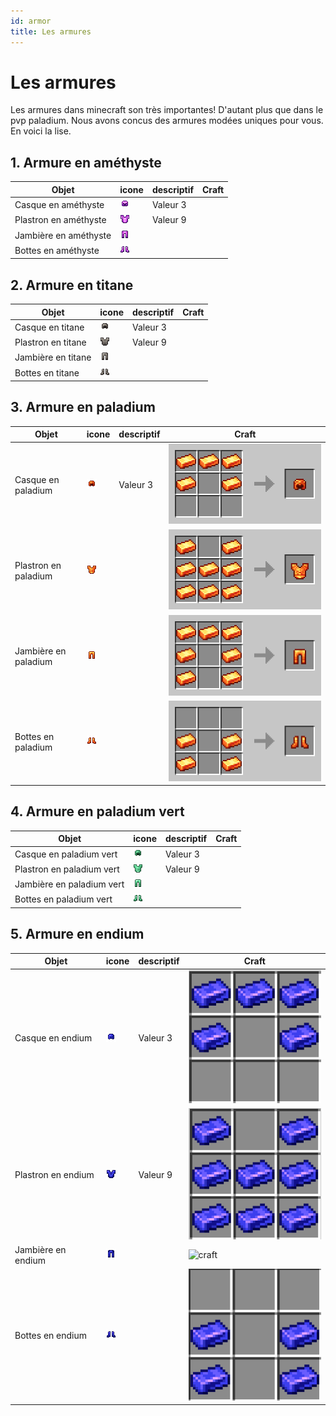 ```yaml
---
id: armor
title: Les armures
---
```

# Les armures

Les armures dans minecraft son très importantes! D'autant plus que dans le pvp paladium. Nous avons concus des armures modées uniques pour vous. En voici la lise.

## 1. Armure en améthyste
| Objet                 | icone   | descriptif | Craft |
|-----------------------|---------|------------|-------|
| Casque en améthyste   |![amethyst_helmet.png](img%2Famethyst_helmet.png) | Valeur 3   |       |
| Plastron en améthyste |![amethyst_chestplate.png](img%2Famethyst_chestplate.png) | Valeur 9   |       |
| Jambière en améthyste |![amethyst_leggings.png](img%2Famethyst_leggings.png)          |            |       |
| Bottes en améthyste |![amethyst_boots.png](img%2Famethyst_boots.png)  | |


## 2. Armure en titane
| Objet              | icone   | descriptif | Craft |
|--------------------|---------|------------|-------|
| Casque en titane |![titanium_helmet.png](img%2Ftitanium_helmet.png)   | Valeur 3   |       |
| Plastron en titane |![titanium_chestplate.png](img%2Ftitanium_chestplate.png)  | Valeur 9   |       |
| Jambière en titane |![titanium_leggings.png](img%2Ftitanium_leggings.png)         |            |       |
| Bottes en titane |![titanium_boots.png](img%2Ftitanium_boots.png)  | |

## 3. Armure en paladium
| Objet              | icone   | descriptif | Craft |
|--------------------|---------|------------|-------|
| Casque en paladium |![paladium_helmet.png](img%2Fpaladium_helmet.png)  | Valeur 3   |![paladium helmet craft.png](..%2F..%2Fstatic%2Fimg%2Fpaladium%20helmet%20craft.png)       |
| Plastron en paladium |![paladium_chestplate.png](img%2Fpaladium_chestplate.png)  | |![paladium chestplate craft.png](..%2F..%2Fstatic%2Fimg%2Fpaladium%20chestplate%20craft.png)|       |
| Jambière en paladium |![paladium_leggings.png](img%2Fpaladium_leggings.png)        |            |![paladium leggings craft.png](..%2F..%2Fstatic%2Fimg%2Fpaladium%20leggings%20craft.png)       |
| Bottes en paladium   |![paladium_boots.png](img%2Fpaladium_boots.png)  | |![paladium boots craft.png](..%2F..%2Fstatic%2Fimg%2Fpaladium%20boots%20craft.png) |

## 4. Armure en paladium vert
| Objet                     | icone   | descriptif | Craft |
|---------------------------|---------|------------|-------|
| Casque en paladium vert   |![green_paladium_helmet.png](img%2Fgreen_paladium_helmet.png)| Valeur 3   |       |
| Plastron en paladium vert |![green_paladium_chestplate.png](img%2Fgreen_paladium_chestplate.png)  | Valeur 9   |       |
| Jambière en paladium vert |![green_paladium_leggings.png](img%2Fgreen_paladium_leggings.png)          |            |       |
| Bottes en paladium vert       |![green_paladium_boots.png](img%2Fgreen_paladium_boots.png)  | |

## 5. Armure en endium
| Objet              | icone   | descriptif | Craft                                  |
|--------------------|---------|------------|----------------------------------------|
| Casque en endium   |![endium_helmet.png](img%2Fendium_helmet.png) | Valeur 3   | ![craft](..%2F..%2Fstatic%2Fimg%2Fendium%20helemt%20craft.png) |
| Plastron en endium |![endium_chestplate.png](img%2Fendium_chestplate.png)   | Valeur 9   | ![craft](..%2F..%2Fstatic%2Fimg%2Fendium%20chestplate%20craft.png)                                       |
| Jambière en endium |![endium_leggings.png](img%2Fendium_leggings.png)         |            | ![craft](..%2F..%2Fstatic%2Fimg%2FCapture%20d%92%E9cran%202024-06-05%20171112.png)                                       |
| Bottes en endium   |![endium_boots.png](img%2Fendium_boots.png) |         |![craft](..%2F..%2Fstatic%2Fimg%2Fendium%20boots%20craft.png) |







